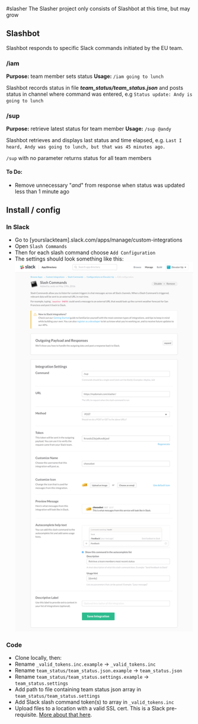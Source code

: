 #slasher
The Slasher project only consists of Slashbot at this time, but may grow


## Slashbot
Slashbot responds to specific Slack commands initiated by the EU team.



### /iam

**Purpose:** team member sets status
**Usage:** `/iam going to lunch`

Slashbot records status in file ***team_status/team_status.json*** and posts status in channel where command was entered,
e.g `Status update: Andy is going to lunch`



### /sup
**Purpose:** retrieve latest status for team member
**Usage:** `/sup @andy`

Slashbot retrieves and displays last status and time elapsed,
e.g. `Last I heard, Andy was going to lunch, but that was 45 minutes ago.`

`/sup` with no parameter returns status for all team members

#### To Do:
- Remove unnecessary "*and*" from response when status was updated less than 1 minute ago



## Install / config
### In Slack
- Go to [yourslackteam].slack.com/apps/manage/custom-integrations
- Open `Slash Commands`
- Then for each slash command choose `Add Configuration`
- The settings should look something like this:
![Slack slash command settings](/readme_img/slack-slash-command-settings.jpg?raw=true)

### Code
- Clone locally, then:
- Rename `_valid_tokens.inc.example` -> `_valid_tokens.inc`
- Rename `team_status/team_status.json.example` -> `team_status.json`
- Rename `team_status/team_status.settings.example` -> `team_status.settings`
- Add path to file containing team status json array in `team_status/team_status.settings`
- Add Slack slash command token(s) to array in `_valid_tokens.inc`
- Upload files to a location with a valid SSL cert. This is a Slack pre-requisite. [More about that here](https://api.slack.com/slash-commands#ssl).


